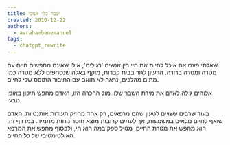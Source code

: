 ```yaml
---
title: שבר כלי אנוכי
created: 2010-12-22
authors:
  - avrahambenemanuel
tags:
  - chatgpt_rewrite
---
```

שאלתי פעם אם אוכל לחיות את חיי בין אנשים 'רגילים', אילו שאינם מחפשים חיים עם מטרה ומטרה ברורה. הרעיון לגור בבית קברות, מוקף באלה שנסחפים ללא מטרה כמו מתים מהלכים, נראה לא תואם עם החיבור התוסס שלי לחיים.

אלוהים גילה לאדם את מידת השבר שלו. מול ההכרה הזו, האדם מחפש תיקון באופן טבעי.

 בעוד שרבים עשויים לטעון שהם מרפאים, רק אחד מחזיק תעודות אותנטיות. 
האדם שואף לחיים מלאים במשמעות, אך לעתים קרובות מוצא חוסר נוחות מתמיד. במרדף זה, הוא מחפש את מטרת החיים, מטיל ספק במה הוא חי, ולבסוף מחפש את המרפא האולטימטיבי של כל החיים.
